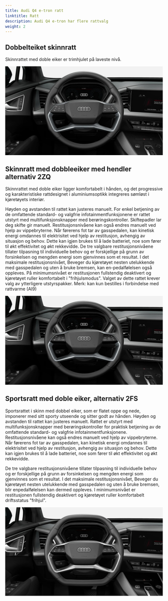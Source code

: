 ```yaml
---
title: Audi Q4 e-tron ratt
linktitle: Ratt
description: Audi Q4 e-tron har flere rattvalg
weight: 2
---
```


## Dobbelteiket skinnratt

Skinnrattet med doble eiker er trimhjulet på laveste nivå.

![Standardhjul](standard.jpg "Dobbelt-eikers skinnratt")

## Skinnratt med dobbleeiker med hendler alternativ 2ZQ

Skinnrattet med doble eiker ligger komfortabelt i hånden, og det progressive og karakteristiske rattdesignet i aluminiumsoptikk integreres sømløst i kjøretøyets interiør.

Høyden og avstanden til rattet kan justeres manuelt. For enkel betjening av de omfattende standard- og valgfrie infotainmentfunksjonene er rattet utstyrt med multifunksjonsknapper med berøringskontroller. Skiftepadler lar deg skifte gir manuelt.
Restitusjonsnivåene kan også endres manuelt ved hjelp av vippebryterne. Når førerens fot
tar av gasspedalen, kan kinetisk energi omdannes til elektrisitet ved hjelp av restitusjon, avhengig av situasjon og behov. Dette kan igjen brukes til å lade batteriet, noe som fører til økt effektivitet
og økt rekkevidde.
De tre valgbare restitusjonsnivåene tillater tilpasning til individuelle behov og er forskjellige
på grunn av forsinkelsen og mengden energi som gjenvinnes som et resultat. I det maksimale restitusjonsnivået,
Beveger du kjøretøyet nesten utelukkende med gasspedalen og uten å bruke bremsen, kan en-pedalfølelsen også oppleves. På minimumsnivået er restitusjonen fullstendig deaktivert og kjøretøyet ruller komfortabelt i "frihjulsmodus". Valget av dette rattet krever valg av ytterligere utstyrspakker.
Merk: kan kun bestilles i forbindelse med rattvarme (AI9)

![2zq](2zq.jpg "Dobbelt-eikers skinnstyring med årer")

## Sportsratt med doble eiker, alternativ 2FS

Sportsrattet i skinn med dobbel eiker, som er flatet oppe og nede, imponerer med sitt sporty utseende og sitter godt
av hånden. Høyden og avstanden til rattet kan justeres manuelt. Rattet er utstyrt med multifunksjonsknapper med berøringskontroller for praktisk betjening av de omfattende standard- og valgfrie infotainmentfunksjonene.
Restitusjonsnivåene kan også endres manuelt ved hjelp av vippebryterne. Når førerens fot
tar av gasspedalen, kan kinetisk energi omdannes til elektrisitet ved hjelp av restitusjon, avhengig av situasjon og behov. Dette kan igjen brukes til å lade batteriet, noe som fører til økt effektivitet
og økt rekkevidde.

De tre valgbare restitusjonsnivåene tillater tilpasning til individuelle behov og er forskjellige
på grunn av forsinkelsen og mengden energi som gjenvinnes som et resultat. I det maksimale restitusjonsnivået,
Beveger du kjøretøyet nesten utelukkende med gasspedalen og uten å bruke bremsen, blir enpedalfølelsen
kan dermed oppleves. I minimumsnivået er restitusjonen fullstendig deaktivert og kjøretøyet ruller komfortabelt
driftsstatus "frihjul".

![2zq](2fs.jpg "Det doble eikers sportsrattet i skinn. Standard i Norge")